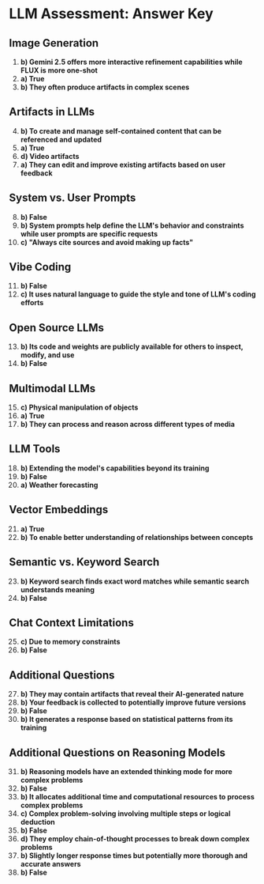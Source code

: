 # LLM Assessment: Answer Key

## Image Generation
1. **b) Gemini 2.5 offers more interactive refinement capabilities while FLUX is more one-shot**
2. **a) True**
3. **b) They often produce artifacts in complex scenes**

## Artifacts in LLMs
4. **b) To create and manage self-contained content that can be referenced and updated**
5. **a) True**
6. **d) Video artifacts**
7. **a) They can edit and improve existing artifacts based on user feedback**

## System vs. User Prompts
8. **b) False**
9. **b) System prompts help define the LLM's behavior and constraints while user prompts are specific requests**
10. **c) "Always cite sources and avoid making up facts"**

## Vibe Coding
11. **b) False**
12. **c) It uses natural language to guide the style and tone of LLM's coding efforts**

## Open Source LLMs
13. **b) Its code and weights are publicly available for others to inspect, modify, and use**
14. **b) False**

## Multimodal LLMs
15. **c) Physical manipulation of objects**
16. **a) True**
17. **b) They can process and reason across different types of media**

## LLM Tools
18. **b) Extending the model's capabilities beyond its training**
19. **b) False**
20. **a) Weather forecasting**

## Vector Embeddings
21. **a) True**
22. **b) To enable better understanding of relationships between concepts**

## Semantic vs. Keyword Search
23. **b) Keyword search finds exact word matches while semantic search understands meaning**
24. **b) False**

## Chat Context Limitations
25. **c) Due to memory constraints**
26. **b) False**

## Additional Questions
27. **b) They may contain artifacts that reveal their AI-generated nature**
28. **b) Your feedback is collected to potentially improve future versions**
29. **b) False**
30. **b) It generates a response based on statistical patterns from its training**

## Additional Questions on Reasoning Models
31. **b) Reasoning models have an extended thinking mode for more complex problems**
32. **b) False**
33. **b) It allocates additional time and computational resources to process complex problems**
34. **c) Complex problem-solving involving multiple steps or logical deduction**
35. **b) False**
36. **d) They employ chain-of-thought processes to break down complex problems**
37. **b) Slightly longer response times but potentially more thorough and accurate answers**
38. **b) False**
